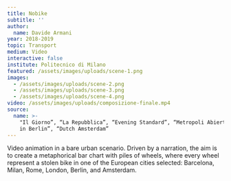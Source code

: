 ```yaml
---
title: Nobike
subtitle: ''
author:
  name: Davide Armani
year: 2018-2019
topic: Transport
medium: Video
interactive: false
institute: Politecnico di Milano
featured: /assets/images/uploads/scene-1.png
images:
  - /assets/images/uploads/scene-2.png
  - /assets/images/uploads/scene-3.png
  - /assets/images/uploads/scene-4.png
video: /assets/images/uploads/composizione-finale.mp4
source:
  name: >-
    "Il Giorno”, “La Repubblica”, “Evening Standard”, “Metropoli Abierta”, “Bike
    in Berlin”, “Dutch Amsterdam”
---
```

Video animation in a bare urban scenario. Driven by a narration, the aim is to create a metaphorical bar chart with piles of wheels, where every wheel represent a stolen bike in one of the European cities selected: Barcelona, Milan, Rome, London, Berlin, and Amsterdam.
